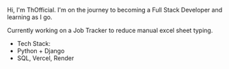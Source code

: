 Hi, I'm ThOfficial.
I'm on the journey to becoming a Full Stack Developer and learning as I go.

Currently working on a Job Tracker to reduce manual excel sheet typing.
- Tech Stack:
- Python + Django
- SQL, Vercel, Render
